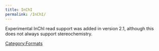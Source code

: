 ```yaml
---
title: InChI
permalink: /InChI/
---
```


Experimental InChI read support was added in version 2.1, although this does not always support stereochemistry.

[Category:Formats](/Category:Formats "wikilink")